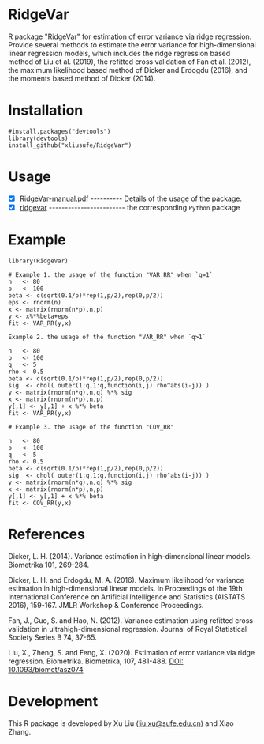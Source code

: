 # RidgeVar
R package "RidgeVar" for estimation of error variance via ridge regression. Provide several methods to estimate the error variance for high-dimensional linear regression models, which includes the ridge regression based method of Liu et al. (2019), the refitted cross validation of Fan et al. (2012), the maximum likelihood based method of Dicker and Erdogdu (2016), and the moments based method of Dicker (2014).

# Installation

    #install.packages("devtools")
    library(devtools)
    install_github("xliusufe/RidgeVar")

# Usage

   - [x] [RidgeVar-manual.pdf](https://github.com/xliusufe/RidgeVar/blob/master/inst/RidgeVar-manual.pdf) ---------- Details of the usage of the package.
   - [x] [ridgevar](https://github.com/xliusufe/RidgeVarpy) ------------------------ the corresponding `Python` package
# Example
    library(RidgeVar)

    # Example 1. the usage of the function "VAR_RR" when `q=1`   
    n   <- 80
    p   <- 100
    beta <- c(sqrt(0.1/p)*rep(1,p/2),rep(0,p/2))
    eps <- rnorm(n)
    x <- matrix(rnorm(n*p),n,p)
    y <- x%*%beta+eps
    fit <- VAR_RR(y,x)

    Example 2. the usage of the function "VAR_RR" when `q>1`

    n   <- 80
    p   <- 100
    q   <- 5
    rho <- 0.5
    beta <- c(sqrt(0.1/p)*rep(1,p/2),rep(0,p/2))
    sig  <- chol( outer(1:q,1:q,function(i,j) rho^abs(i-j)) )
    y <- matrix(rnorm(n*q),n,q) %*% sig
    x <- matrix(rnorm(n*p),n,p)
    y[,1] <- y[,1] + x %*% beta
    fit <- VAR_RR(y,x)

    # Example 3. the usage of the function "COV_RR"
    
    n   <- 80
    p   <- 100
    q   <- 5
    rho <- 0.5
    beta <- c(sqrt(0.1/p)*rep(1,p/2),rep(0,p/2))
    sig  <- chol( outer(1:q,1:q,function(i,j) rho^abs(i-j)) )
    y <- matrix(rnorm(n*q),n,q) %*% sig
    x <- matrix(rnorm(n*p),n,p)
    y[,1] <- y[,1] + x %*% beta
    fit <- COV_RR(y,x)

    
# References
Dicker, L. H. (2014). Variance estimation in high-dimensional linear models.  Biometrika 101, 269-284.

Dicker, L. H. and Erdogdu, M. A. (2016). Maximum likelihood for variance estimation in high-dimensional linear models. In  Proceedings     of the 19th International Conference on Artificial Intelligence and Statistics (AISTATS 2016), 159-167. JMLR Workshop & Conference  Proceedings.

Fan, J., Guo, S. and Hao, N. (2012). Variance estimation using refitted cross-validation in ultrahigh-dimensional regression. Journal of Royal Statistical Society Series B 74, 37-65.

Liu, X., Zheng, S. and Feng, X. (2020). Estimation of error variance via ridge regression. Biometrika. Biometrika, 107, 481-488. [DOI: 10.1093/biomet/asz074](DOI:10.1093/biomet/asz074)

# Development
This R package is developed by Xu Liu (liu.xu@sufe.edu.cn) and Xiao Zhang.
